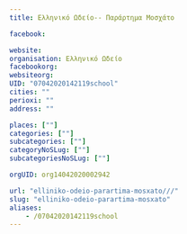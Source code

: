 ```yaml
---
title: Ελληνικό Ωδείο-- Παράρτημα Μοσχάτο

facebook:

website:
organisation: Ελληνικό Ωδείο
facebookorg:
websiteorg:
UID: "07042020142119school"
cities: ""
perioxi: ""
address: ""

places: [""]
categories: [""]
subcategories: [""]
categoryNoSLug: [""]
subcategoriesNoSLug: [""]

orgUID: org14042020002942

url: "elliniko-odeio-parartima-mosxato///"
slug: "elliniko-odeio-parartima-mosxato"
aliases:
    - /07042020142119school
---
```





